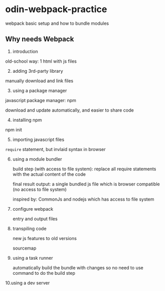 # odin-webpack-practice
webpack basic setup and how to bundle modules

## Why needs Webpack

1. introduction

  old-school way: 1 html with js files
  
2. adding 3rd-party library

  manually download and link files
  
3. using a package manager

  javascript package manager: npm
  
  download and update automatically, and easier to share code
  
4. installing npm

  npm init
  
5. importing javascript files

  `require` statement, but invlaid syntax in browser
  
6. using a module bundler

    build step (with access to file system): replace all require statements with the actual content of the code
    
    final result output: a single bundled js file which is browser compatible (no access to file system)
    
    inspired by: CommonJs and nodejs which has access to file system
    
7. configure webpack

    entry and output files
    
8. transpiling code

    new js features to old versions
    
    sourcemap
    
9. using a task runner

    automatically build the bundle with changes so no need to use command to do the build step
    
10.using a dev server

  
